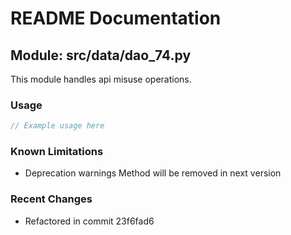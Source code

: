 # README Documentation

## Module: src/data/dao_74.py

This module handles api misuse operations.

### Usage

```java
// Example usage here
```

### Known Limitations

- Deprecation warnings Method will be removed in next version

### Recent Changes

- Refactored in commit 23f6fad6
